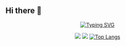 ## Hi there 👋

<div align="center">
  
  [![Typing SVG](https://readme-typing-svg.herokuapp.com?color=78F7BDFF&lines=Always+Learning+,+Always+Coding)](https://git.io/typing-svg)
  
</div>

<div align="center">
  
  ![](https://github-profile-summary-cards.vercel.app/api/cards/profile-details?username=ADEL-MAHMOUD10&theme=aura_dark) 
  ![](https://github-profile-summary-cards.vercel.app/api/cards/productive-time?username=ADEL-MAHMOUD10&theme=aura_dark)
  [![Top Langs](https://github-readme-stats.vercel.app/api/top-langs/?username=ADEL-MAHMOUD10\&theme=aura_dark&layout=pie)](https://github.com/anuraghazra/github-readme-stats)

</div>

<!--
**adel1046/adel1046** is a ✨ _special_ ✨ repository because its `README.md` (this file) appears on your GitHub profile.

Here are some ideas to get you started:

- 🔭 I’m currently working on ...
- 🌱 I’m currently learning ...
- 👯 I’m looking to collaborate on ...
- 🤔 I’m looking for help with ...
- 💬 Ask me about ...
- 📫 How to reach me: ...
- 😄 Pronouns: ...
- ⚡ Fun fact: ...
-->
